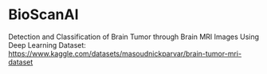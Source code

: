 # BioScanAI
Detection and Classification of Brain Tumor through Brain MRI Images Using Deep Learning
Dataset: https://www.kaggle.com/datasets/masoudnickparvar/brain-tumor-mri-dataset
